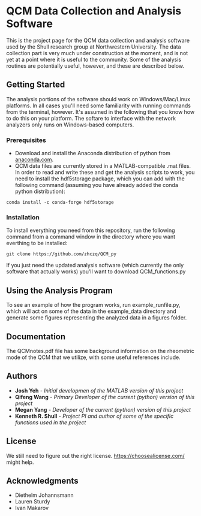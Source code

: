 # QCM Data Collection and Analysis Software

This is the project page for the QCM data collection and analysis software used by the Shull research group at Northwestern University. The data collection part is very much under construction at the moment, and is not yet at a point where it is useful to the community.  Some of the analysis routines are potentially useful, however, and these are described below.

## Getting Started

The analysis portions of the software should work on Windows/Mac/Linux platforms.  In all cases you'll need some familiarity with running commands from the terminal, however.  It's assumed in the following that you know how to do this on your platform.  The softare to interface with the network analyzers only runs on Windows-based computers.

### Prerequisites

* Download and install the Anaconda distribution of python from [anaconda.com](https://anaconda.com/download).
* QCM data files are currently stored in a MATLAB-compatible .mat files.  In order to read and write these and get the analysis scripts to work, you need to install the hdf5storage package, which you can add with the following command (assuming you have already added the conda python distribution):
```
conda install -c conda-forge hdf5storage 
```

### Installation

To install everything you need from this repository, run the following command from a command window in the directory where you want everthing to be installed:

```
git clone https://github.com/zhczq/QCM_py
```

If you just need the updated analysis software (which currently the only software that actually works) you'll want to download QCM_functions.py

## Using the Analysis Program

To see an example of how the program works, run example_runfile.py, which will act on some of the data in the example_data directory and generate some figures representing the analyzed data in a figures folder. 

## Documentation

The QCMnotes.pdf file has some background information on the rheometric mode of the QCM that we utilize, with some useful references include.

## Authors

* **Josh Yeh** - *Initial developmen of the MATLAB version of this project*
* **Qifeng Wang**  - *Primary Developer of the current (python) version of this project*
* **Megan Yang**  - *Developer of the current (python) version of this project*
* **Kenneth R. Shull** - *Project PI and author of some of the specific functions used in the project*

## License

We still need to figure out the right license.  https://choosealicense.com/ might help.

## Acknowledgments

* Diethelm Johannsmann
* Lauren Sturdy
* Ivan Makarov

